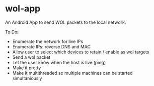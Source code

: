 # wol-app
An Android App to send WOL packets to the local network.

To Do:
- Enumerate the network for live IPs
- Enumerate IPs: reverse DNS and MAC
- Allow user to select which devices to retain / enable as wol targets
- Send a wol packet
- Let the user know when the host is live (ping)
- Make it pretty
- Make it multithreaded so multiple machines can be started simultaniously
